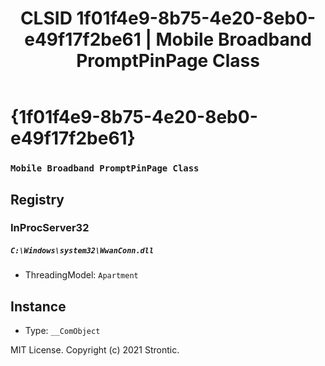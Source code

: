 ﻿---
title: "CLSID 1f01f4e9-8b75-4e20-8eb0-e49f17f2be61 | Mobile Broadband PromptPinPage Class"
excerpt: What is COM-Object CLSID 1f01f4e9-8b75-4e20-8eb0-e49f17f2be61?
---

# {1f01f4e9-8b75-4e20-8eb0-e49f17f2be61}

### `Mobile Broadband PromptPinPage Class`

## Registry


### InProcServer32

##### `C:\Windows\system32\WwanConn.dll`
* ThreadingModel: `Apartment`

## Instance

* Type: `__ComObject`

MIT License. Copyright (c) 2021 Strontic.


